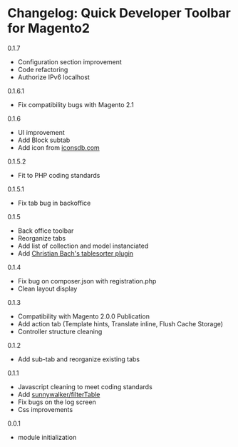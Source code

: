 Changelog: Quick Developer Toolbar for Magento2
====================================

0.1.7
* Configuration section improvement
* Code refactoring
* Authorize IPv6 localhost

0.1.6.1
* Fix compatibility bugs with Magento 2.1

0.1.6
* UI improvement
* Add Block subtab
* Add icon from [iconsdb.com](http://www.iconsdb.com/)

0.1.5.2
* Fit to PHP coding standards

0.1.5.1
* Fix tab bug in backoffice

0.1.5
* Back office toolbar
* Reorganize tabs
* Add list of collection and model instanciated
* Add [Christian Bach's tablesorter plugin](https://github.com/christianbach/tablesorter)

0.1.4
* Fix bug on composer.json with registration.php
* Clean layout display

0.1.3
* Compatibility with Magento 2.0.0 Publication
* Add action tab (Template hints, Translate inline, Flush Cache Storage)
* Controller structure cleaning 

0.1.2
* Add sub-tab and reorganize existing tabs

0.1.1
* Javascript cleaning to meet coding standards
* Add [sunnywalker/filterTable](https://github.com/sunnywalker/jQuery.FilterTable)
* Fix bugs on the log screen
* Css improvements

0.0.1
*  module initialization 
